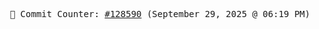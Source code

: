 <p align="center">
    <samp>
        📮 Commit Counter: <a href="https://github.com/Javascript-void0/Javascript-void0/commits/main">#128590</a> (September 29, 2025 @ 06:19 PM)
    </samp>
</p>